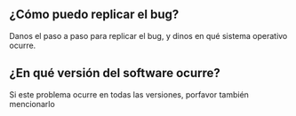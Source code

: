 ## ¿Cómo puedo replicar el bug?
Danos el paso a paso para replicar el bug, y dinos en qué sistema operativo ocurre.

## ¿En qué versión del software ocurre?
Si este problema ocurre en todas las versiones, porfavor también mencionarlo

